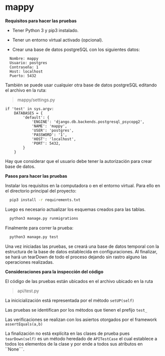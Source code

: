 # mappy

**Requisitos para hacer las pruebas**

- Tener Python 3 y pip3 instalado.

- Tener un entorno virtual activado (opcional).

- Crear una base de datos postgreSQL con los siguientes datos:

```
  Nombre: mappy
  Usuario: postgres
  Contraseña: 1
  Host: localhost
  Puerto: 5432
```
También se puede usar cualquier otra base de datos postgreSQL editando el archivo en la ruta:

>mappy/settings.py
```
if 'test' in sys.argv:
    DATABASES = {
        'default': {
            'ENGINE': 'django.db.backends.postgresql_psycopg2',
            'NAME': 'mappy',
            'USER': 'postgres',
            'PASSWORD': '1',
            'HOST': 'localhost',
            'PORT': 5432,
        }
    }
```

Hay que considerar que el usuario debe tener la autorización para crear base de datos.

**Pasos para hacer las pruebas**

Instalar los requisitos en la computadora o en el entorno virtual. Para ello en el directorio principal del proyecto:

```bash
  pip3 install -r requirements.txt
```

Luego es necesario actualizar los esquemas creados para las tablas.

```bash
  python3 manage.py runmigrations
```

Finalmente para correr la prueba:

```bash
  python3 manage.py test
```

Una vez iniciadas las pruebas, se creará una base de datos temporal con la estructura de la base de datos establecida en configuraciones. Al finalizar, se hará un tearDown de todo el proceso dejando sin rastro alguno las operaciones realizadas.

**Consideraciones para la inspección del código**

El código de las pruebas están ubicados en el archivo ubicado en la ruta

>api/test.py

La inicicialización está representada por el método ```setUP(self)```

Las pruebas se identifican por los métodos que tienen el prefijo ```test_```

Las verificaciones se realizan con los asiertos otorgados por el framework ```assertEquals(a,b)```

La finalización no está explícita en las clases de prueba pues ```tearDown(self)``` es un método heredado de ```APITestCase``` el cual establece a todos los elementos de la clase y por ende a todos sus atributos en ``None```.
